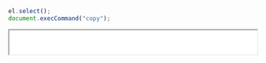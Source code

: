 ```ts
el.select();
document.execCommand("copy");
```

<iframe src="./javascript/copy_to_clipboard_demo.html" width="100%" height="50"></iframe>
